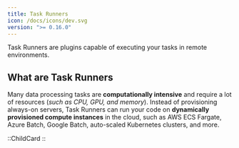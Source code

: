 ```yaml
---
title: Task Runners
icon: /docs/icons/dev.svg
version: ">= 0.16.0"
---
```


Task Runners are plugins capable of executing your tasks in remote environments.

## What are Task Runners
Many data processing tasks are **computationally intensive** and require a lot of resources (_such as CPU, GPU, and memory_). Instead of provisioning always-on servers, Task Runners can run your code on **dynamically provisioned compute instances** in the cloud, such as AWS ECS Fargate, Azure Batch, Google Batch, auto-scaled Kubernetes clusters, and more.

::ChildCard
::